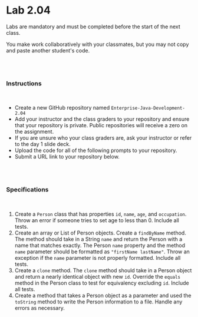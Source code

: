 # Lab 2.04

Labs are mandatory and must be completed before the start of the next class.

You make work collaboratively with your classmates, but you may not copy and paste another student's code.

<br><br>

### Instructions

<br>

- Create a new GitHub repository named `Enterprise-Java-Development-2.04`
- Add your instructor and the class graders to your repository and ensure that your repository is private. Public repositories will receive a zero on the assignment.
- If you are unsure who your class graders are, ask your instructor or refer to the day 1 slide deck.
- Upload the code for all of the following prompts to your repository.
- Submit a URL link to your repository below.

<br><br>

### Specifications

<br>

1. Create a `Person` class that has properties `id`, `name`, `age`, and `occupation`. Throw an error if someone tries to set age to less than 0. Include all tests.
2. Create an array or List of Person objects. Create a `findByName` method. The method should take in a String `name` and return the Person with a name that matches exactly. The Person `name` property and the method `name` parameter should be formatted as `"firstName lastName"`. Throw an exception if the `name` parameter is not properly formatted. Include all tests.
3. Create a `clone` method. The `clone` method should take in a Person object and return a nearly identical object with new `id`. Override the `equals` method in the Person class to test for equivalency excluding `id`. Include all tests.
4. Create a method that takes a Person object as a parameter and used the `toString` method to write the Person information to a file. Handle any errors as necessary.
